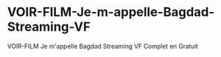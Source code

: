 # VOIR-FILM-Je-m-appelle-Bagdad-Streaming-VF
VOIR-FILM Je m'appelle Bagdad Streaming VF Complet en Gratuit
